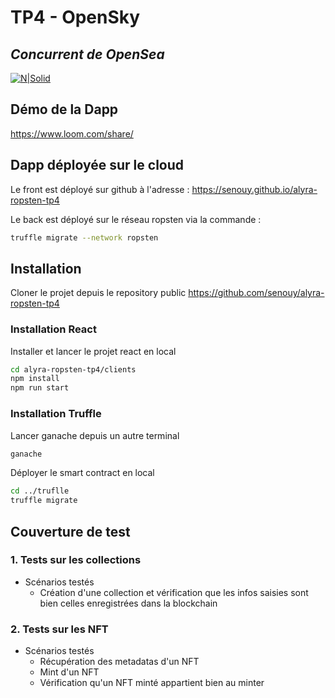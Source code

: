 # TP4 - OpenSky

## _Concurrent de OpenSea_

[![N|Solid](https://alyra.fr/wp-content/uploads/2019/06/logo-titre-alyra-bleu-transparent-64px_v3.png)](https://github.com/senouy/alyra-ropsten-tp4)

## Démo de la Dapp

https://www.loom.com/share/

## Dapp déployée sur le cloud

Le front est déployé sur github à l'adresse : https://senouy.github.io/alyra-ropsten-tp4

Le back est déployé sur le réseau ropsten via la commande :

```sh
truffle migrate --network ropsten
```

## Installation

Cloner le projet depuis le repository public https://github.com/senouy/alyra-ropsten-tp4

### Installation React

Installer et lancer le projet react en local

```sh
cd alyra-ropsten-tp4/clients
npm install
npm run start
```

### Installation Truffle

Lancer ganache depuis un autre terminal

```sh
ganache
```

Déployer le smart contract en local

```sh
cd ../truflle
truffle migrate
```

## Couverture de test

### 1. Tests sur les collections

- Scénarios testés
  - Création d'une collection et vérification que les infos saisies sont bien celles enregistrées dans la blockchain

### 2. Tests sur les NFT

- Scénarios testés
  - Récupération des metadatas d'un NFT
  - Mint d'un NFT
  - Vérification qu'un NFT minté appartient bien au minter
